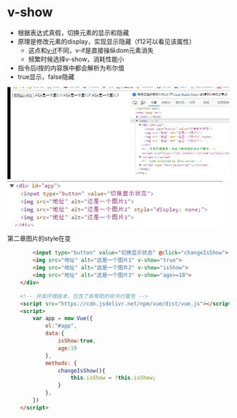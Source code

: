 # v-show

* 根据表达式真假，切换元素的显示和隐藏
* 原理是修改元素的display，实现显示隐藏（f12可以看见该属性）
  * 这点和[v-if](v-if.md)不同，v-if是直接操纵dom元素消失
  * 频繁时候选择v-show，消耗性能小
* 指令后i按的内容族中都会解析为布尔值
* true显示，false隐藏

![](_attachments/old/2022-08-15-14-57-49.png)
![](_attachments/old/2022-08-15-14-57-30.png)

第二章图片的style在变


```html    <div id="app">
        <input type="button" value="切换显示状态" @click="changeIsShow">
        <img src="地址" alt="这是一个图片1" v-show="true">
        <img src="地址" alt="这是一个图片2" v-show="isShow">
        <img src="地址" alt="这是一个图片3" v-show="age>=18">
    </div>
```

```html
    <!-- 开发环境版本，包含了有帮助的命令行警告 -->
    <script src="https://cdn.jsdelivr.net/npm/vue/dist/vue.js"></script>
    <script>
        var app = new Vue({
            el:"#app",
            data:{
                isShow:true,
                age:19
            },
            methods: {
                changeIsShow(){
                    this.isShow = !this.isShow;
                }
            },
        })
    </script>
```